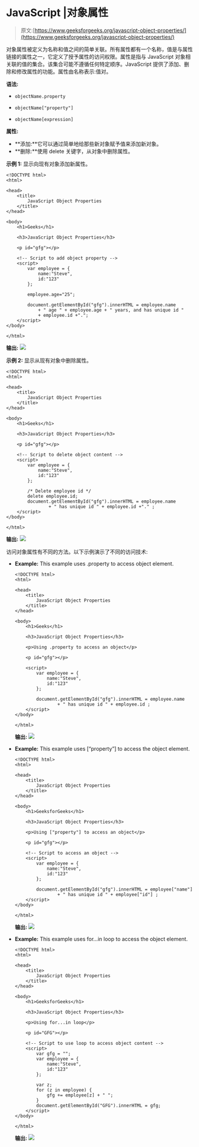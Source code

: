 # JavaScript |对象属性

> 原文:[https://www.geeksforgeeks.org/javascript-object-properties/](https://www.geeksforgeeks.org/javascript-object-properties/)

对象属性被定义为名称和值之间的简单关联。所有属性都有一个名称，值是与属性链接的属性之一，它定义了授予属性的访问权限。属性是指与 JavaScript 对象相关联的值的集合。该集合可能不遵循任何特定顺序。JavaScript 提供了添加、删除和修改属性的功能。属性由名称表示:值对。

**语法:**

*   ```
    objectName.property 
    ```

*   ```
    objectName["property"]
    ```

*   ```
    objectName[expression]
    ```

**属性:**

*   **添加:**它可以通过简单地给那些新对象赋予值来添加新对象。
*   **删除:**使用 delete 关键字，从对象中删除属性。

**示例 1:** 显示向现有对象添加新属性。

```
<!DOCTYPE html>
<html>

<head>
    <title>
        JavaScript Object Properties
    </title>
</head>

<body>
    <h1>Geeks</h1>

    <h3>JavaScript Object Properties</h3>

    <p id="gfg"></p>

    <!-- Script to add object property -->
    <script>
        var employee = {
            name:"Steve",
            id:"123"
        };

        employee.age="25";

        document.getElementById("gfg").innerHTML = employee.name
            + " age " + employee.age + " years, and has unique id "
            + employee.id +".";
    </script>
</body>

</html>                                
```

**输出:**
![](img/2dc8902028cb4378ea798bf211a1aeee.png)

**示例 2:** 显示从现有对象中删除属性。

```
<!DOCTYPE html>
<html>

<head>
    <title>
        JavaScript Object Properties
    </title>
</head>

<body>
    <h1>Geeks</h1>

    <h3>JavaScript Object Properties</h3>

    <p id="gfg"></p>

    <!-- Script to delete object content -->
    <script>
        var employee = {
            name:"Steve",
            id:"123"
        };

        /* Delete employee id */
        delete employee.id;
        document.getElementById("gfg").innerHTML = employee.name
                + " has unique id " + employee.id +"." ;
    </script>
</body>

</html>                    
```

**输出:**
![](img/9fae2316a1886dabe9e94458a7abde72.png)

访问对象属性有不同的方法。以下示例演示了不同的访问技术:

*   **Example:** This example uses .property to access object element.

    ```
    <!DOCTYPE html>
    <html>

    <head>
        <title>
            JavaScript Object Properties
        </title>
    </head>

    <body>
        <h1>Geeks</h1>

        <h3>JavaScript Object Properties</h3>

        <p>Using .property to access an object</p>

        <p id="gfg"></p>

        <script>
            var employee = {
                name:"Steve",
                id:"123"
            };

            document.getElementById("gfg").innerHTML = employee.name
                    + " has unique id " + employee.id ;
        </script>
    </body>

    </html>                    
    ```

    **输出:**
    ![](img/245a79abf3cac02824ef8d0faa9ebca2.png)

*   **Example:** This example uses [“property”] to access the object element.

    ```
    <!DOCTYPE html>
    <html>

    <head>
        <title>
            JavaScript Object Properties
        </title>
    </head>

    <body>
        <h1>GeeksforGeeks</h1>

        <h3>JavaScript Object Properties</h3>

        <p>Using ["property"] to access an object</p>

        <p id="gfg"></p>

        <!-- Script to access an object -->
        <script>
            var employee = {
                name:"Steve",
                id:"123"
            };

            document.getElementById("gfg").innerHTML = employee["name"]
                    + " has unique id " + employee["id"] ;
        </script>
    </body>

    </html>                    
    ```

    **输出:**
    ![](img/42a23a073bd5e7d61d97ffc9d7b73ffe.png)

*   **Example:** This example uses for…in loop to access the object element.

    ```
    <!DOCTYPE html>
    <html>

    <head>
        <title>
            JavaScript Object Properties
        </title>
    </head>

    <body>
        <h1>GeeksforGeeks</h1>

        <h3>JavaScript Object Properties</h3>

        <p>Using for...in loop</p>

        <p id="GFG"></p>

        <!-- Script to use loop to access object content -->
        <script>
            var gfg = "";
            var employee = {
                name:"Steve",
                id:"123"
            };

            var z;
            for (z in employee) {
                gfg += employee[z] + " ";
            }
            document.getElementById("GFG").innerHTML = gfg;
        </script>
    </body>

    </html>                    
    ```

    **输出:**
    ![](img/b99b8f4c9bda0e3817571b4929b16f04.png)